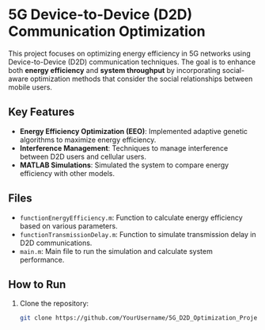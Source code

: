 # 5G Device-to-Device (D2D) Communication Optimization

This project focuses on optimizing energy efficiency in 5G networks using Device-to-Device (D2D) communication techniques. The goal is to enhance both **energy efficiency** and **system throughput** by incorporating social-aware optimization methods that consider the social relationships between mobile users.

## Key Features
- **Energy Efficiency Optimization (EEO)**: Implemented adaptive genetic algorithms to maximize energy efficiency.
- **Interference Management**: Techniques to manage interference between D2D users and cellular users.
- **MATLAB Simulations**: Simulated the system to compare energy efficiency with other models.

## Files
- `functionEnergyEfficiency.m`: Function to calculate energy efficiency based on various parameters.
- `functionTransmissionDelay.m`: Function to simulate transmission delay in D2D communications.
- `main.m`: Main file to run the simulation and calculate system performance.

## How to Run
1. Clone the repository: 
   ```bash
   git clone https://github.com/YourUsername/5G_D2D_Optimization_Project.git
